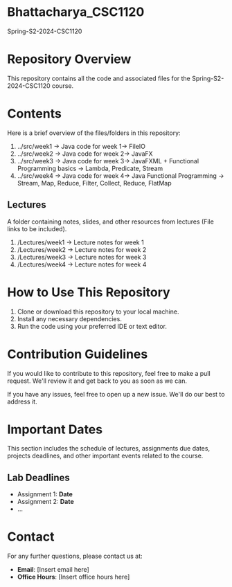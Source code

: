 # Bhattacharya_CSC1120
Spring-S2-2024-CSC1120

# Repository Overview
This repository contains all the code and associated files for the Spring-S2-2024-CSC1120 course.

# Contents
Here is a brief overview of the files/folders in this repository:
1. ../src/week1 -> Java code for week 1-> FileIO
2. ../src/week2 -> Java code for week 2->  JavaFX 
3. ../src/week3 -> Java code for week 3->  JavaFXML + Functional Programming basics -> Lambda, Predicate, Stream
4. ../src/week4 -> Java code for week 4->  Java Functional Programming -> Stream, Map, Reduce, Filter, Collect, Reduce, FlatMap


## Lectures
A folder containing notes, slides, and other resources from lectures (File links to be included).

1.  /Lectures/week1 -> Lecture notes for week 1
2. /Lectures/week2 -> Lecture notes for week 2
3. /Lectures/week3 -> Lecture notes for week 3
4. /Lectures/week4 -> Lecture notes for week 4


# How to Use This Repository
1. Clone or download this repository to your local machine.
2. Install any necessary dependencies.
3. Run the code using your preferred IDE or text editor.


# Contribution Guidelines
If you would like to contribute to this repository, feel free to make a pull request. We'll review it and get back to you as soon as we can.

If you have any issues, feel free to open up a new issue. We'll do our best to address it.

# Important Dates
This section includes the schedule of lectures, assignments due dates, projects deadlines, and other important events related to the course.

## Lab Deadlines
- Assignment 1: **Date**
- Assignment 2: **Date**
- ...

# Contact
For any further questions, please contact us at:

- **Email**: [Insert email here]
- **Office Hours**: [Insert office hours here]
